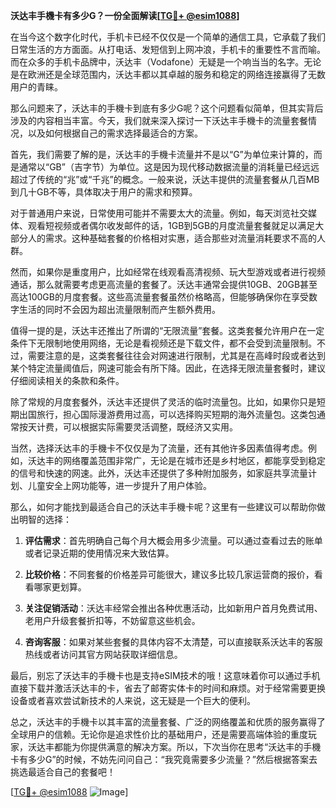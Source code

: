 **沃达丰手機卡有多少G？一份全面解读[[TG💪+ @esim1088](https://t.me/s/esim1088)]**

在当今这个数字化时代，手机卡已经不仅仅是一个简单的通信工具，它承载了我们日常生活的方方面面。从打电话、发短信到上网冲浪，手机卡的重要性不言而喻。而在众多的手机卡品牌中，沃达丰（Vodafone）无疑是一个响当当的名字。无论是在欧洲还是全球范围内，沃达丰都以其卓越的服务和稳定的网络连接赢得了无数用户的青睐。

那么问题来了，沃达丰的手機卡到底有多少G呢？这个问题看似简单，但其实背后涉及的内容相当丰富。今天，我们就来深入探讨一下沃达丰手機卡的流量套餐情况，以及如何根据自己的需求选择最适合的方案。

首先，我们需要了解的是，沃达丰的手機卡流量并不是以“G”为单位来计算的，而是通常以“GB”（吉字节）为单位。这是因为现代移动数据流量的消耗量已经远远超过了传统的“兆”或“千兆”的概念。一般来说，沃达丰提供的流量套餐从几百MB到几十GB不等，具体取决于用户的需求和预算。

对于普通用户来说，日常使用可能并不需要太大的流量。例如，每天浏览社交媒体、观看短视频或者偶尔收发邮件的话，1GB到5GB的月度流量套餐就足以满足大部分人的需求。这种基础套餐的价格相对实惠，适合那些对流量消耗要求不高的人群。

然而，如果你是重度用户，比如经常在线观看高清视频、玩大型游戏或者进行视频通话，那么就需要考虑更高流量的套餐了。沃达丰通常会提供10GB、20GB甚至高达100GB的月度套餐。这些高流量套餐虽然价格略高，但能够确保你在享受数字生活的同时不会因为超出流量限制而产生额外费用。

值得一提的是，沃达丰还推出了所谓的“无限流量”套餐。这类套餐允许用户在一定条件下无限制地使用网络，无论是看视频还是下载文件，都不会受到流量限制。不过，需要注意的是，这类套餐往往会对网速进行限制，尤其是在高峰时段或者达到某个特定流量阈值后，网速可能会有所下降。因此，在选择无限流量套餐时，建议仔细阅读相关的条款和条件。

除了常规的月度套餐外，沃达丰还提供了灵活的临时流量包。比如，如果你只是短期出国旅行，担心国际漫游费用过高，可以选择购买短期的海外流量包。这类包通常按天计费，可以根据实际需要灵活调整，既经济又实用。

当然，选择沃达丰的手機卡不仅仅是为了流量，还有其他许多因素值得考虑。例如，沃达丰的网络覆盖范围非常广，无论是在城市还是乡村地区，都能享受到稳定的信号和快速的网速。此外，沃达丰还提供了多种附加服务，如家庭共享流量计划、儿童安全上网功能等，进一步提升了用户体验。

那么，如何才能找到最适合自己的沃达丰手機卡呢？这里有一些建议可以帮助你做出明智的选择：

1. **评估需求**：首先明确自己每个月大概会用多少流量。可以通过查看过去的账单或者记录近期的使用情况来大致估算。
   
2. **比较价格**：不同套餐的价格差异可能很大，建议多比较几家运营商的报价，看看哪家更划算。
   
3. **关注促销活动**：沃达丰经常会推出各种优惠活动，比如新用户首月免费试用、老用户升级套餐折扣等，不妨留意这些机会。
   
4. **咨询客服**：如果对某些套餐的具体内容不太清楚，可以直接联系沃达丰的客服热线或者访问其官方网站获取详细信息。

最后，别忘了沃达丰的手機卡也是支持eSIM技术的哦！这意味着你可以通过手机直接下载并激活沃达丰的卡，省去了邮寄实体卡的时间和麻烦。对于经常需要更换设备或者喜欢尝试新技术的人来说，这无疑是一个巨大的便利。

总之，沃达丰的手機卡以其丰富的流量套餐、广泛的网络覆盖和优质的服务赢得了全球用户的信赖。无论你是追求性价比的基础用户，还是需要高端体验的重度玩家，沃达丰都能为你提供满意的解决方案。所以，下次当你在思考“沃达丰的手機卡有多少G”的时候，不妨先问问自己：“我究竟需要多少流量？”然后根据答案去挑选最适合自己的套餐吧！

[[TG💪+ @esim1088](https://t.me/s/esim1088) ![Image](https://i.postimg.cc/4NQfJmqS/Snipaste-2025-05-13-00-14-12.png)]